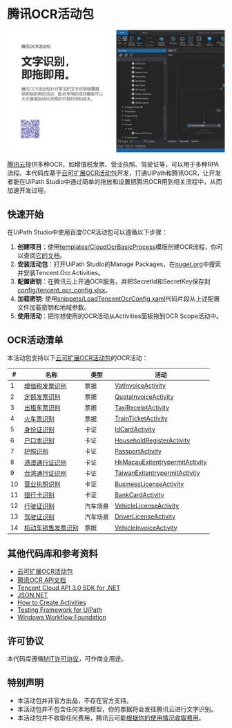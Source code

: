# 腾讯OCR活动包

![海报](https://github.com/allenlooplee/TencentOcrActivitiesPack/blob/master/docs/images/poster.png)

[腾讯云](https://cloud.tencent.com/product/ocr-catalog)提供多种OCR，如增值税发票、营业执照、驾驶证等，可以用于多种RPA流程。本代码库基于[云可扩展OCR活动包](https://github.com/allenlooplee/CloudOcrActivitiesPack)开发，打通UiPath和腾讯OCR，让开发者能在UiPath Studio中通过简单的拖放和设置把腾讯OCR用到相关流程中，从而加速开发过程。

## 快速开始

在UiPath Studio中使用百度OCR活动包可以遵循以下步骤：
1. **创建项目**：使用[templates/CloudOcrBasicProcess](https://github.com/allenlooplee/CloudOcrActivitiesPack/tree/master/templates/CloudOcrBasicProcess)模版创建OCR流程，你可以查阅[它的文档](https://github.com/allenlooplee/CloudOcrActivitiesPack/blob/master/docs/cloud-ocr-basic-process.md)。
2. **安装活动包**：打开UiPath Studio的Manage Packages，在[nuget.org](https://api.nuget.org/v3/index.json)中搜索并安装Tencent.Ocr.Activities。
3. **配置密钥**：在腾讯云上开通OCR服务，并把SecretId和SecretKey保存到[config/tencent_ocr_config.xlsx](https://github.com/allenlooplee/CloudOcrActivitiesPack/blob/master/templates/CloudOcrBasicProcess/config/tencent_ocr_config.xlsx)。
4. **加载密钥**: 使用[snippets/LoadTencentOcrConfig.xaml](https://github.com/allenlooplee/CloudOcrActivitiesPack/blob/master/snippets/LoadTencentOcrConfig.xaml)代码片段从上述配置文件加载密钥和地域参数。
5. **使用活动**：把你想使用的OCR活动从Activities面板拖到OCR Scope活动中。

## OCR活动清单

本活动包支持以下[云可扩展OCR活动包](https://github.com/allenlooplee/CloudOcrActivitiesPack)的OCR活动：

#|名称|类型|活动
---|---|---|---
1|[增值税发票识别](https://cloud.tencent.com/document/product/866/36210)|票据|[VatInvoiceActivity](https://github.com/allenlooplee/CloudOcrActivitiesPack/blob/master/Cloud.Ocr/Cloud.Ocr.Activities/Activities/VatInvoiceActivity.cs)
2|[定额发票识别](https://cloud.tencent.com/document/product/866/37073)|票据|[QuotaInvoiceActivity](https://github.com/allenlooplee/CloudOcrActivitiesPack/blob/master/Cloud.Ocr/Cloud.Ocr.Activities/Activities/QuotaInvoiceActivity.cs)
3|[出租车票识别](https://cloud.tencent.com/document/product/866/37072)|票据|[TaxiReceiptActivity](https://github.com/allenlooplee/CloudOcrActivitiesPack/blob/master/Cloud.Ocr/Cloud.Ocr.Activities/Activities/TaxiReceiptActivity.cs)
4|[火车票识别](https://cloud.tencent.com/document/product/866/37071)|票据|[TrainTicketActivity](https://github.com/allenlooplee/CloudOcrActivitiesPack/blob/master/Cloud.Ocr/Cloud.Ocr.Activities/Activities/TrainTicketActivity.cs)
5|[身份证识别](https://cloud.tencent.com/document/product/866/33524)|卡证|[IdCardActivity](https://github.com/allenlooplee/CloudOcrActivitiesPack/blob/master/Cloud.Ocr/Cloud.Ocr.Activities/Activities/IdCardActivity.cs)
6|[户口本识别](https://cloud.tencent.com/document/product/866/40036)|卡证|[HouseholdRegisterActivity](https://github.com/allenlooplee/CloudOcrActivitiesPack/blob/master/Cloud.Ocr/Cloud.Ocr.Activities/Activities/HouseholdRegisterActivity.cs)
7|[护照识别](https://cloud.tencent.com/document/product/866/37840)|卡证|[PassportActivity](https://github.com/allenlooplee/CloudOcrActivitiesPack/blob/master/Cloud.Ocr/Cloud.Ocr.Activities/Activities/PassportActivity.cs)
8|[港澳通行证识别](https://cloud.tencent.com/document/product/866/37074)|卡证|[HkMacauExitentrypermitActivity](https://github.com/allenlooplee/CloudOcrActivitiesPack/blob/master/Cloud.Ocr/Cloud.Ocr.Activities/Activities/HkMacauExitentrypermitActivity.cs)
9|[台湾通行证识别](https://cloud.tencent.com/document/product/866/37074)|卡证|[TaiwanExitentrypermitActivity](https://github.com/allenlooplee/CloudOcrActivitiesPack/blob/master/Cloud.Ocr/Cloud.Ocr.Activities/Activities/TaiwanExitentrypermitActivity.cs)
10|[营业执照识别](https://cloud.tencent.com/document/product/866/36215)|卡证|[BusinessLicenseActivity](https://github.com/allenlooplee/CloudOcrActivitiesPack/blob/master/Cloud.Ocr/Cloud.Ocr.Activities/Activities/BusinessLicenseActivity.cs)
11|[银行卡识别](https://cloud.tencent.com/document/product/866/36216)|卡证|[BankCardActivity](https://github.com/allenlooplee/CloudOcrActivitiesPack/blob/master/Cloud.Ocr/Cloud.Ocr.Activities/Activities/BankCardActivity.cs)
12|[行驶证识别](https://cloud.tencent.com/document/product/866/36209)|汽车场景|[VehicleLicenseActivity](https://github.com/allenlooplee/CloudOcrActivitiesPack/blob/master/Cloud.Ocr/Cloud.Ocr.Activities/Activities/VehicleLicenseActivity.cs)
13|[驾驶证识别](https://cloud.tencent.com/document/product/866/36213)|汽车场景|[DriverLicenseActivity](https://github.com/allenlooplee/CloudOcrActivitiesPack/blob/master/Cloud.Ocr/Cloud.Ocr.Activities/Activities/DriverLicenseActivity.cs)
14|[机动车销售发票识别](https://cloud.tencent.com/document/product/866/37076)|票据|[VehicleInvoiceActivity](https://github.com/allenlooplee/CloudOcrActivitiesPack/blob/master/Cloud.Ocr/Cloud.Ocr.Activities/Activities/VehicleInvoiceActivity.cs)

## 其他代码库和参考资料
* [云可扩展OCR活动包](https://github.com/allenlooplee/CloudOcrActivitiesPack)
* [腾讯OCR API文档](https://cloud.tencent.com/document/api/866/33515)
* [Tencent Cloud API 3.0 SDK for .NET](https://github.com/TencentCloud/tencentcloud-sdk-dotnet)
* [JSON.NET](https://github.com/JamesNK/Newtonsoft.Json)
* [How to Create Activities](https://docs.uipath.com/integrations/docs/how-to-create-activities)
* [Testing Framework for UiPath](https://connect.uipath.com/marketplace/components/uipath-testing-framework)
* [Windows Workflow Foundation](https://docs.microsoft.com/en-us/dotnet/framework/windows-workflow-foundation/)

## 许可协议

本代码库遵循[MIT许可协议](https://github.com/allenlooplee/TencentOcrActivitiesPack/blob/master/LICENSE)，可作商业用途。

## 特别声明
* 本活动包并非官方出品，不存在官方支持。
* 本活动包并不包含任何本地模型，你的票据将会发往腾讯云进行文字识别。
* 本活动包并不收取任何费用，腾讯云可能[根据你的使用情况收取费用](https://cloud.tencent.com/product/ocr-catalog/pricing)。
